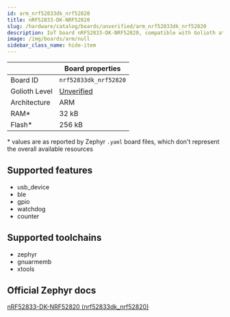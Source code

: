 ```yaml
---
id: arm_nrf52833dk_nrf52820
title: nRF52833-DK-NRF52820
slug: /hardware/catalog/boards/unverified/arm_nrf52833dk_nrf52820
description: IoT board nRF52833-DK-NRF52820, compatible with Golioth at unverified level.
image: /img/boards/arm/null
sidebar_class_name: hide-item
---
```


[//]: # (This is an auto-generated file, do not edit! Changes to it will be lost upon re-generation)



|                | Board properties     |
| -------------  | -------------------- |
| Board ID       | `nrf52833dk_nrf52820` |
| Golioth Level  | [Unverified](/hardware#unverified-boards) |
| Architecture   | ARM |
| RAM*           | 32 kB |
| Flash*         | 256 kB |

\* values are as reported by Zephyr `.yaml` board files, which don't represent the overall available resources



## Supported features

* usb_device
* ble
* gpio
* watchdog
* counter

## Supported toolchains

* zephyr
* gnuarmemb
* xtools

## Official Zephyr docs

[nRF52833-DK-NRF52820 (nrf52833dk_nrf52820)](https://docs.zephyrproject.org/latest/boards/arm/nrf52833dk_nrf52820/doc/index.html)
